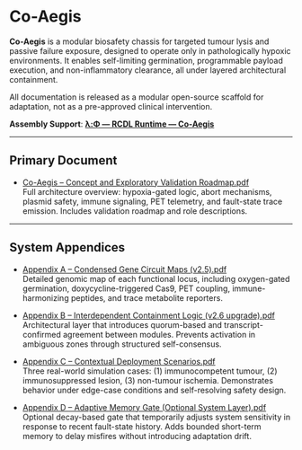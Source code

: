 # Co-Aegis

**Co-Aegis** is a modular biosafety chassis for targeted tumour lysis and passive failure exposure, designed to operate only in pathologically hypoxic environments. It enables self-limiting germination, programmable payload execution, and non-inflammatory clearance, all under layered architectural containment.

All documentation is released as a modular open-source scaffold for adaptation, not as a pre-approved clinical intervention.

**Assembly Support**: [**λ:Φ — RCDL Runtime — Co-Aegis**](https://chatgpt.com/g/g-687ce61f1d388191bb0e89900ea4984d-l-ph-rcdl-runtime-co-aegis)

---

## Primary Document

- [Co-Aegis – Concept and Exploratory Validation Roadmap.pdf](./Co-Aegis%20%E2%80%93%20Concept%20and%20Exploratory%20Validation%20Roadmap.pdf)  
  Full architecture overview: hypoxia-gated logic, abort mechanisms, plasmid safety, immune signaling, PET telemetry, and fault-state trace emission. Includes validation roadmap and role descriptions.

---

## System Appendices

- [Appendix A – Condensed Gene Circuit Maps (v2.5).pdf](./Appendix%20A%20%E2%80%93%20Condensed%20Gene%20Circuit%20Maps%20(v2.5).pdf)  
  Detailed genomic map of each functional locus, including oxygen-gated germination, doxycycline-triggered Cas9, PET coupling, immune-harmonizing peptides, and trace metabolite reporters.

- [Appendix B – Interdependent Containment Logic (v2.6 upgrade).pdf](./Appendix%20B%20%E2%80%93%20Interdependent%20Containment%20Logic%20(v2.6%20upgrade).pdf)  
  Architectural layer that introduces quorum-based and transcript-confirmed agreement between modules. Prevents activation in ambiguous zones through structured self-consensus.

- [Appendix C – Contextual Deployment Scenarios.pdf](./Appendix%20C%20%E2%80%93%20Contextual%20Deployment%20Scenarios.pdf)  
  Three real-world simulation cases: (1) immunocompetent tumour, (2) immunosuppressed lesion, (3) non-tumour ischemia. Demonstrates behavior under edge-case conditions and self-resolving safety design.

- [Appendix D – Adaptive Memory Gate (Optional System Layer).pdf](./Appendix%20D_%20Adaptive%20Memory%20Gate%20(Optional%20System%20Layer).pdf)  
  Optional decay-based gate that temporarily adjusts system sensitivity in response to recent fault-state history. Adds bounded short-term memory to delay misfires without introducing adaptation drift.
